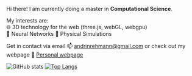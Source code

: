 Hi there! I am currently doing a master in **Computational Science**. 

My interests are:  
🌐 3D technology for the web (three.js, webGL, webgpu)  
🤖 Neural Networks
🌊 Physical Simulations

Get in contact via email 📫 andrinrehmann@gmail.com or check out my webpage 🌌 [Personal webpage](https://andrinrehmann.ch)

![GitHub stats](https://github-readme-stats.vercel.app/api?username=andrinr&show_icons=true&theme=radical)
[![Top Langs](https://github-readme-stats.vercel.app/api/top-langs/?username=andrinr&langs_count=8&hide_progress=true&theme=radical)](https://github.com/anuraghazra/github-readme-stats)




